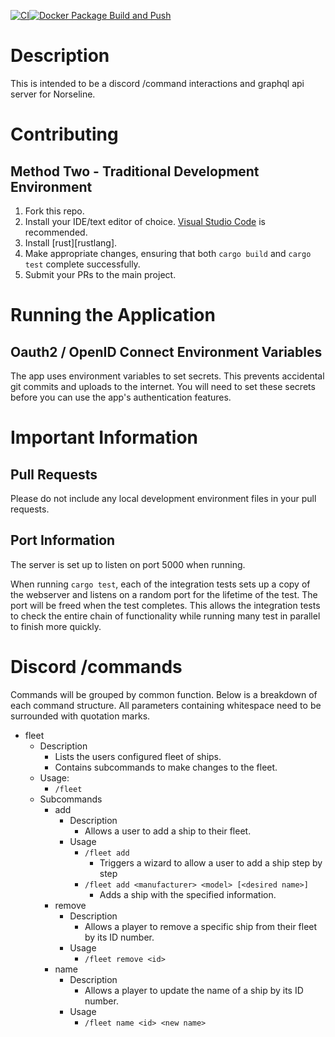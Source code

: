 [![CI](https://github.com/damccull/norseline-rs/actions/workflows/ci.yml/badge.svg)](https://github.com/damccull/norseline-rs/actions/workflows/ci.yml)[![Docker Package Build and Push](https://github.com/damccull/norseline-rs/actions/workflows/deploy-gh-package.yml/badge.svg)](https://github.com/damccull/norseline-rs/actions/workflows/deploy-gh-package.yml)
# Description
This is intended to be a discord /command interactions and graphql api server for Norseline.

# Contributing
## Method Two - Traditional Development Environment
1. Fork this repo.
2. Install your IDE/text editor of choice. [Visual Studio Code][vscode] is recommended.
3. Install [rust][rustlang].
4. Make appropriate changes, ensuring that both `cargo build` and `cargo test` complete successfully.
4. Submit your PRs to the main project.

# Running the Application
## Oauth2 / OpenID Connect Environment Variables
The app uses environment variables to set secrets. This prevents accidental git commits and uploads to the internet. You will need to set these secrets before you can use the app's authentication features.

# Important Information
## Pull Requests
Please do not include any local development environment files in your pull requests.

## Port Information
The server is set up to listen on port 5000 when running.

When running `cargo test`, each of the integration tests sets up a copy of the webserver and listens on a random port for the lifetime of the test. The port will be freed when the test completes. This allows the integration tests to check the entire chain of functionality while running many test in parallel to finish more quickly.


# Discord /commands
Commands will be grouped by common function. Below is a breakdown of each command structure. All parameters containing whitespace need to be surrounded with quotation marks.

* fleet
    * Description
        * Lists the users configured fleet of ships.
        * Contains subcommands to make changes to the fleet. 
    * Usage:
        * `/fleet`
    * Subcommands
        * add
            * Description
                * Allows a user to add a ship to their fleet.
            * Usage
                * `/fleet add`
                    * Triggers a wizard to allow a user to add a ship step by step
                * `/fleet add <manufacturer> <model> [<desired name>]`
                    * Adds a ship with the specified information.
        * remove
            * Description
                * Allows a player to remove a specific ship from their fleet by its ID number.
            * Usage
                * `/fleet remove <id>`
        * name
            * Description
                * Allows a player to update the name of a ship by its ID number.
            * Usage
                * `/fleet name <id> <new name>`

[wsl2]: https://docs.microsoft.com/en-us/windows/wsl/install-win10#update-to-wsl-2 "WSL2 Setup Information"
[vscode]: https://code.visualstudio.com/ "Visual Studio Code"
[rustlang-install]: https://www.rust-lang.org/learn/get-started "Install Rust"